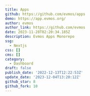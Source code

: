 ```yaml
---
title: Apps
github: https://github.com/evmos/apps
demo: https://app.evmos.org/
author: evmos
author_link: https://github.com/evmos
date: 2023-11-28T02:20:34.185Z
description: Evmos Apps Monorepo
ssg:
  - Nextjs
css: []
cms: []
category:
  - Dashboard
draft: false
publish_date: '2022-12-13T12:22:53Z'
update_date: '2023-12-04T13:20:12Z'
github_star: 8
github_fork: 10
---
```

